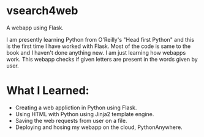 # vsearch4web
A webapp using Flask.

I am presently learning Python from O'Reilly's "Head first Python" and this is the first time I have worked with Flask.
Most of the code is same to the book and I haven't done anything new. I am just learning how webapps work.
This webapp checks if given letters are present in the words given by user.

# What I Learned:
- Creating a web appliction in Python using Flask.
- Using HTML with Python using Jinja2 template engine.
- Saving the web requests from user on a file.
- Deploying and hosing my webapp on the cloud, PythonAnywhere.
